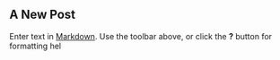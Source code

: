 ## A New Post

Enter text in [Markdown](http://daringfireball.net/projects/markdown/). Use the toolbar above, or click the **?** button for formatting hel
